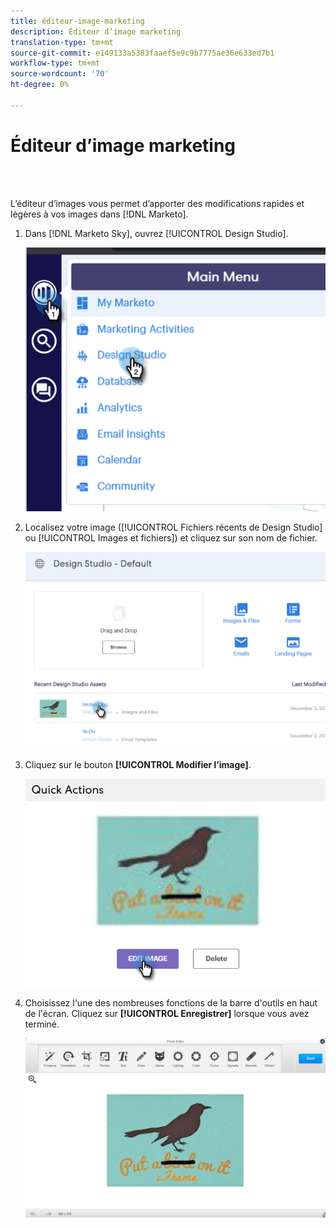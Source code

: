 ```yaml
---
title: éditeur-image-marketing
description: Éditeur d’image marketing
translation-type: tm+mt
source-git-commit: e149133a5383faaef5e9c9b7775ae36e633ed7b1
workflow-type: tm+mt
source-wordcount: '70'
ht-degree: 0%

---
```



# Éditeur d’image marketing

<br> 

L’éditeur d’images vous permet d’apporter des modifications rapides et légères à vos images dans [!DNL Marketo].

1. Dans [!DNL Marketo Sky], ouvrez [!UICONTROL Design Studio].

   ![Image un](/help/sky/assets/design-studio/marketo-image-editor/marketo-image-editor-1.png)

1. Localisez votre image ([!UICONTROL Fichiers récents de Design Studio] ou [!UICONTROL Images et fichiers]) et cliquez sur son nom de fichier.

   ![Image 2](/help/sky/assets/design-studio/marketo-image-editor/marketo-image-editor-2.png)

1. Cliquez sur le bouton **[!UICONTROL Modifier l’image]**.

   ![Image trois](/help/sky/assets/design-studio/marketo-image-editor/marketo-image-editor-3.png)

1. Choisissez l&#39;une des nombreuses fonctions de la barre d&#39;outils en haut de l&#39;écran. Cliquez sur **[!UICONTROL Enregistrer]** lorsque vous avez terminé.

   ![Image 4](/help/sky/assets/design-studio/marketo-image-editor/marketo-image-editor-4.png)
